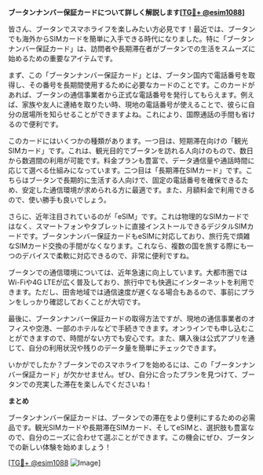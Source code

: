 **ブータンナンバー保証カードについて詳しく解説します[[TG💪+ @esim1088](https://t.me/s/esim1088)]**

皆さん、ブータンでスマホライフを楽しみたい方必見です！最近では、ブータンでも海外からSIMカードを簡単に入手できる時代になりました。特に「ブータンナンバー保証カード」は、訪問者や長期滞在者がブータンでの生活をスムーズに始めるための重要なアイテムです。

まず、この「ブータンナンバー保証カード」とは、ブータン国内で電話番号を取得し、その番号を長期間使用するために必要なカードのことです。このカードがあれば、ブータンの通信事業者から正式な電話番号を発行してもらえます。例えば、家族や友人に連絡を取りたい時、現地の電話番号が使えることで、彼らに自分の居場所を知らせることができますよね。これにより、国際通話の手間も省けるので便利です。

このカードにはいくつかの種類があります。一つ目は、短期滞在向けの「観光SIMカード」です。これは、観光目的でブータンを訪れる人向けのもので、数日から数週間の利用が可能です。料金プランも豊富で、データ通信量や通話時間に応じて選べる仕組みになっています。二つ目は「長期滞在SIMカード」です。こちらはブータンで長期的に生活する人向けで、固定の電話番号を確保できるため、安定した通信環境が求められる方に最適です。また、月額料金で利用できるので、使い勝手も良いでしょう。

さらに、近年注目されているのが「eSIM」です。これは物理的なSIMカードではなく、スマートフォンやタブレットに直接インストールできるデジタルSIMカードです。ブータンナンバー保証カードもeSIMに対応しており、旅行先で煩雑なSIMカード交換の手間がなくなります。これなら、複数の国を旅する際にも一つのデバイスで柔軟に対応できるので、非常に便利ですね。

ブータンでの通信環境については、近年急速に向上しています。大都市圏ではWi-Fiや4G LTEが広く普及しており、旅行中でも快適にインターネットを利用できます。ただし、田舎地域では通信速度が遅くなる場合もあるので、事前にプランをしっかり確認しておくことが大切です。

最後に、ブータンナンバー保証カードの取得方法ですが、現地の通信事業者のオフィスや空港、一部のホテルなどで手続きできます。オンラインでも申し込むことができますので、時間がない方でも安心です。また、購入後は公式アプリを通じて、自分の利用状況や残りのデータ量を簡単にチェックできます。

いかがでしたか？ブータンでのスマホライフを始めるには、この「ブータンナンバー保証カード」が欠かせません。ぜひ、自分に合ったプランを見つけて、ブータンでの充実した滞在を楽しんでくださいね！

**まとめ**

ブータンナンバー保証カードは、ブータンでの滞在をより便利にするための必需品です。観光SIMカードや長期滞在SIMカード、そしてeSIMと、選択肢も豊富なので、自分のニーズに合わせて選ぶことができます。この機会にぜひ、ブータンでの新しい体験を始めましょう！

[[TG💪+ @esim1088](https://t.me/s/esim1088) ![Image](https://i.postimg.cc/Y0z9fWf4/image.png)]